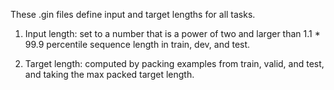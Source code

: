 These .gin files define input and target lengths for all tasks.

1. Input length: set to a number that is a power of two and
   larger than 1.1 * 99.9 percentile sequence length in train, dev, and test.

2. Target length: computed by packing examples from train, valid, and test,
   and taking the max packed target length.

